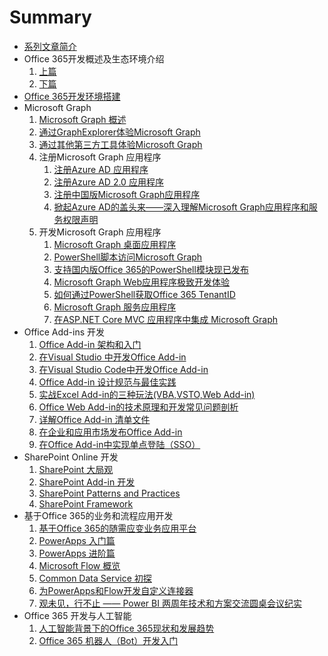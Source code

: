 # Summary

* [系列文章简介](README.md)
* Office 365开发概述及生态环境介绍
    1. [上篇](docs/office365dev-overview-1.md)
    1. [下篇](docs/office365dev-overview-2.md)
* [Office 365开发环境搭建](/docs/office365devenv.md)
* Microsoft Graph
    1. [Microsoft Graph 概述](/docs/microsoftgraphoverview.md)
    1. [通过GraphExplorer体验Microsoft Graph](/docs/graphexplorer.md)
    1. [通过其他第三方工具体验Microsoft Graph](/docs/graph-tools.md)
    1. 注册Microsoft Graph 应用程序
        1. [注册Azure AD 应用程序](/docs/applicationregisteration.md)
        1. [注册Azure AD 2.0 应用程序](/docs/applicationregisteration2.0.md)
        1. [注册中国版Microsoft Graph应用程序](/docs/chinaoffice365applicationregisteration.md)
        1. [掀起Azure AD的盖头来——深入理解Microsoft Graph应用程序和服务权限声明](/docs/understandapplication.md)
    1. 开发Microsoft Graph 应用程序
        1. [Microsoft Graph 桌面应用程序](/docs/desktopapplication.md)
        1. [PowerShell脚本访问Microsoft Graph](/docs/powershell-application.md)
        1. [支持国内版Office 365的PowerShell模块现已发布](/docs/powershell-module.md)
        1. [Microsoft Graph  Web应用程序极致开发体验](/docs/webapplication.md)
        1. [如何通过PowerShell获取Office 365 TenantID](/docs/gettenantid.md)
        1. [Microsoft Graph  服务应用程序](/docs/deamonapplication.md)
        1. [在ASP.NET Core MVC 应用程序中集成 Microsoft Graph](/docs/crossplatform.md)
* Office Add-ins 开发
    1. [Office Add-in 架构和入门](docs/officeaddins.md)
    1. [在Visual Studio 中开发Office Add-in](docs/officeaddindev.md)
    1. [在Visual Studio Code中开发Office Add-in](docs/vscodetoofficeaddin.md)
    1. [Office Add-in 设计规范与最佳实践](docs/officeaddindesignguide.md)
    1. [实战Excel Add-in的三种玩法(VBA,VSTO,Web Add-in)](docs/exceladdinsample.md)
    1. [Office Web Add-in的技术原理和开发常见问题剖析](docs/exceladdinpractics.md)
    1. [详解Office Add-in 清单文件](docs/officeaddinmanifest.md)
    1. [在企业和应用市场发布Office Add-in](docs/officeaddinpublish.md)
    1. [在Office Add-in中实现单点登陆（SSO）](docs/officeaddinsso.md)
* SharePoint Online 开发
    1. [SharePoint 大局观](docs/sharepoint.md)
    1. [SharePoint Add-in 开发](docs/sharepointaddin.md)
    1. [SharePoint Patterns and Practices](docs/sharepointpnp.md)
    1. [SharePoint Framework](docs/sharepointframework.md)
* 基于Office 365的业务和流程应用开发
    1. [基于Office 365的随需应变业务应用平台](docs/officebusinessapp.md)
    1. [PowerApps 入门篇](docs/powerapps.md)
    1. [PowerApps 进阶篇](docs/powerappsadv.md)
    1. [Microsoft Flow 概览](docs/microsoftflow.md)
    1. [Common Data Service 初探](docs/commondatamodel.md)
    1. [为PowerApps和Flow开发自定义连接器](docs/powerappsconnector.md)
    1. [观未见，行不止 —— Power BI 两周年技术和方案交流圆桌会议纪实](docs/powerbi.md)
* Office 365 开发与人工智能
    1. [人工智能背景下的Office 365现状和发展趋势](docs/officeandai.md)
    1. [Office 365 机器人（Bot）开发入门](docs/botframeworkquickstart.md)